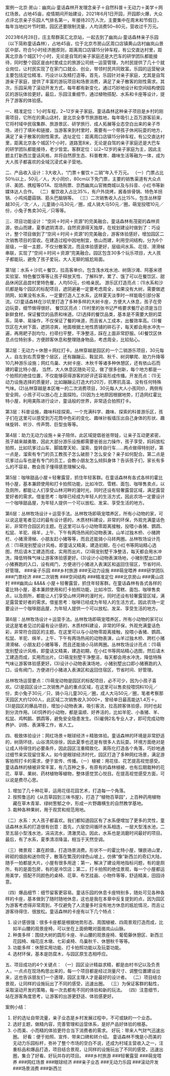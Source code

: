 案例一北京·房山：幽岚山·童话森林开发理念亲子＋自然科普＋无动力＋美学＋网红场景。占地45亩，疫情期间开始建设，2021年6月1日开园，开园即火爆，大众点评北京亲子乐园人气排名第一，年接待20万人次，主要集中在周末和节假日，每年当地红叶节时期，园区还要限制流量，人均消费50~80元，营收过千万元。

2023年6月28日，庄主帮群英汇北京站，一起去到了幽岚山·童话森林亲子乐园（以下简称童话森林），占地45亩，位于北京市房山区周口店镇黄山店村幽岚山景区中部，符合1小时经济圈原则，距离周口店镇15分钟车程，有公交直达村里，距离北京各个城区1个小时，无论是自驾的亲子家庭还是大巴车的研学团队都能接待，同时整个园区是由村里成立的旅游公司统一运营管理，为村民提供了几十个就业岗位，让村民实现了在家门口就业、创业，带领村民共同致富。乐园的运营秘诀主要包括定位精准、巧设计以及精打造等。首先，乐园针对亲子家庭，尤其是自驾游亲子家庭，提供了丰富的游玩项目和场景消费，满足了亲子散客的刚性需求。其次，乐园采用了滚动开发方式，每年都有新变化，通过巧妙地设计和空间结构使园区的游玩体验更好。最后，乐园注重细节，通过植物搭配、水系和卡座等设计，提升了游客的体验感。

一、精准定位：1小时车程，2~12岁亲子家庭。童话森林这种亲子项目是乡村的刚需项目，它所在的黄山店村，是北京全季节旅游胜地，每年吸引上百万游客前来，它将村域中民宿集群、旅游景区、研学旅行、成人拓展等业态空白出来的亲子市场，进行了填补和链接，当游客来到村里时，需要有一个带孩子休闲玩耍的地方，满足了亲子散客的刚性需求。选址定位：距离周口店镇15分钟车程，有公交直达村里，距离北京各个城区1个小时，道路宽8米，无论是自驾的亲子家庭还是大巴车的研学团队都能接待，老少皆宜。客群定位：以2~12岁的亲子家庭为主，因此主题主打新西兰童话风格，并将自然原生态、科普教育、趣味生活等融为一体，成为大人孩子都喜欢的全域沉浸式亲子营地。

二、产品收入设计：3大收入，“门票＋餐饮＋二销”年入千万元。
（一）门票占比50％以上，50元／人，大小同价，80cm以下免门票，主要的销售渠道有大众点评、美团、携程等OTA、现场购票、京西幽岚山官微商城以及与抖音、小红书等新媒体达人合作。
（二）餐饮收入占比35%，有户外烧烤，酱香排骨锅、特色羊拐锅、小鸡炖蘑菇锅、筋头巴脑锅等。
（三）二次销售收入占比15%，包含丛林穿越30元／次／人，儿童骑小马30元／圈，成人骑大马50元／圈，萌宠投喂10元／份，小兔子售卖30元／只等等。

三、项目功能设计：“空间＋时间＋资源”的完美融合。童话森林有茂密的森林资源，依山而建，夏季遮阴清凉，自然资源得天独厚，在规划建设时做到了：巧设计，整个项目做到了“空间＋时间＋资源”的完美融合，游客体验感好，增加园区二次销售项目的营收。在建造过程中因地制宜，依山而建，利用空间结构，分为6个层级，一层一主题，不仅分散客流，而且体验感更好，层级间水系、花径、滑滑梯串联，实现了“空间＋时间＋资源”完美融合。园区包含30多个玩乐项目，大人孩子都能玩，避免了孩子爱玩，大人无聊的尴尬局面。

第1层：水系＋沙坑＋餐饮，拉高客单价。包含浅水戏水池、树荫沙滩、阿基米德实验室、特色餐饮等等让孩子释放天性、了解科学，累了、饿了可以在餐饮区、甜品休闲区品尝村里特色餐，人均50元，价格亲民。
游乐区打造亮点：(1)水系和沙坑都是每个园区的标配项目，遮阴避暑一定要考虑周全，如果没有大树，需要做遮阴网，如果没有水系，一定要打造人工水系，这样夏天淡季时一样能吸引部分客流。(2)童话森林在沙坑里打造了多种多样的大树卡座，方便大人休息，孩子在旁边玩耍，细节做得很好。
餐饮区亮点：(1)村里的张书记严格要求餐厅必须是当日新鲜食材，保证餐饮的品质和味道。(2)选择的餐饮品类，基本是不需要大厨的菜系，简单、易操作，不仅保证了餐的味道，而且省人工成本，出餐效率高。(3)餐饮区在大树下面，遮阴凉爽，地面根据土地性质铺的碎石子，每天都会用水冲洗一遍，再用耙子刮均匀，扫帚扫平整，干净整洁，踩在上面非常舒服。(4)餐饮区休息点位特别多，方便顾客休息和整理随身物品，考虑周全，比较贴心。

第2层：无动力＋休憩＋网红打卡。丛林穿越是园区的一个二销游乐项目，30元每人，自左到右贯穿整个层区，还有蹦蹦云、鞍鼠洞、秋千、树洞攀爬、助力升降等10几种游乐设施；网红鸟巢、大树卡座、木秋千等诸多种休憩区，还有依山石而建的霍比特小屋。
当然，大人休息区随处可见，做了很多创新，每个地方都是一个拍照的绝佳位置，不仅能够获得游客的好评还容易形成传播。开发亮点：(1)无动力设施选择的质量好，比如蹦蹦云打造大约20万，抗寒抗高温、没有任何特殊气味。(2)丛林穿越是本区唯一的二次消费项目，30元每人大人小孩同价，两侧有安全网，小孩子可以放心在上面探险。(3)因为土地原因根据地势，打造网红霍比特小屋，利用美陈进行设计，童话般的世界，非常适合拍照打卡。

第3层：科普设施，趣味科技探索。一个充满科学、趣味、探索的科普游乐区，孩子们在这里可以感受到万花筒中色彩的变化、趣味针板墙压出自己身体的形状、趣味旋转、听沙、传声筒、巨型虫等等。

第4层：助力无动力设施＋亲子陪伴。此区域提倡爸爸带娃，让亲子互动更紧密，孩子越来越勇敢，因此大部分游乐设施都需要爸爸出力操作，孩子享受，妈妈放松拍照，比如坑爹过山车、脚踏摩天轮、溜索、旋转自行车……两点做得特别好，第一点是，溜索有专门的员工教孩子怎么破胆？怎么安全？亲子如何配合。第二点是坑爹过山车也是有专门的员工，会教小朋友怎么倾斜身体？告诉孩子们，家长有多么的不容易，教会孩子懂得感恩理解父母。

第5层：咖啡甜品小屋＋轻奢露营，抓住年轻客群。在童话森林有各式各样的霍比特小屋，基本兼顾使用和打卡拍照功能，比如冷饮、雪糕、面包、咖啡售卖点，以及厕所，都能让人们享受山林河畔的漫时光，同时还设有轻奢露营区域，满足露营爱好者的需求。借鉴思考：咖啡已经成为年轻人的生活方式，因此农场一定要设计一个咖啡甜品屋，为年轻人提供一个可以放松、发呆、享受生活的地方。

第6层：丛林牧场设计＋运营手法。丛林牧场即萌宠喂养区，所有小动物的家，可以说这是笔者见过的最有设计感的，木质材料建设，非常的环保，外观充满童话色彩，非常符合园区的主题。在这里可以与小动物零距离接触，投喂小香猪、鹦鹉、松鼠、羊驼、绵羊，上午、下午有两场热闹的动物表演，山羊过独木桥、小猪跨栏、小猪滑滑梯、小朋友赶小猪等等，而且还能骑小马转两圈。丛林牧场设计亮点：(1)萌宠别墅设计风格，即童话又精美，建造初期，在小红书等网站精心选图，然后请木工建造而成，实用而出片。(2)萌宠别墅干净整洁，每天都会用水冲洗，降低特殊气味让游客体验感更好。(3)设计小动物表演场地，小猪别墅出口即小猪赛跑的入口，设有阀门，方便进行小猪进入表演区和返回住宿区，节省时间、好管理。
###亲子乐园 ###乡村旅游 ###无动力设施 ###萌宠喂养 ###研学团队 ###门票经济 ###二次销售 ###空间结构 ###精准定位 ###北京房山 ###黄山店村 ###幽岚山
&&&&
小屋＋轻奢露营，抓住年轻客群。在童话森林有各式各样的霍比特小屋，基本兼顾使用和打卡拍照功能，比如冷饮、雪糕、面包、咖啡售卖点，以及厕所，都能让人们享受山林河畔的漫时光，同时还设有轻奢露营区域，满足露营爱好者的需求。借鉴思考：咖啡已经成为年轻人的生活方式，因此农场一定要设计一个咖啡甜品屋，为年轻人提供一个可以放松、发呆、享受生活的地方。

第6层：丛林牧场设计＋运营手法。丛林牧场即萌宠喂养区，所有小动物的家可以说这是笔者见过的最有设计感的，木质材料建设，非常的环保，外观充满童话色彩，非常符合园区的主题。在这里可以与小动物零距离接触，投喂小香猪、鹦鹉、松鼠、羊驼、绵羊，上午、下午有两场热闹的动物表演，山羊过独木桥、跨栏小猪滑滑梯、小朋友赶小猪等等，而且还能骑小马转两圈。丛林牧场设计亮点：(1)萌宠别墅设计风格，即童话又精美，建造初期，在小红书等网站精心选图，然后请木工建造而成，实用而出片。(2)萌宠别墅干净整洁，每天都会用水冲洗，降低特殊气味让游客体验感更好。(3)设计小动物表演场地，小猪别墅出口即小猪赛跑的入口，设有阀门，方便进行小猪进入表演区和返回住宿区，节省时间、好管理。

丛林牧场运营要点：(1)萌宠动物是园区的标配项目，必不可少，因为小孩子喜欢。(2)是园区设计二次销售产品的重点区域，在这里可以售卖投喂饲料10元／份，卖小兔子30元／只，骑小马儿童30元／圈，成人大马50元／圈，笔者考察那天园区大约1200人，此区域二次销售收入3000+，曾经单日最高能达1.4万＋。(3)是园区的爆品项目，增加小动物表演，吸引客流，拉高顾客体验感，同时也起到分流作用。(4)饲养的小动物，都是温顺、好养活的，比如羊驼、小香猪、羊、松鼠、鸡鸭鹅、鹦鹉等，避免安全隐患发生。(5)雇佣2名专业人才，即可完成动物养护、训练、表演等工作，省人工。

四、极致体验设计：网红场景＋眼球经济＋精致体验。童话森林的环境是非常舒适的，树荫环绕，山谷清风徐徐，因此夏季也还是有很多人去玩耍。环境方面绝对是让成人待得住的必要条件，因此园区注重精致化、美陈化打造各个角落，巧妙地通过细节来实现留住客人。如今是眼球经济时代，园区打造了多种网红场景，满足游客拍照打卡的需求，便于宣传、传播。（一）植被：用花径、花艺提高视觉感受。童话森林的植被非常丰富，有几百种之多，有原有的森林植被，也有后期栽种的花花、草草、果树、药材植物等植物，整体感觉赏心悦目。在提高视觉感受方面，可以说是费尽心思。
1. 增加了几十种花草，运用花径花园艺术，打造每一个角落。
2. 按照鲁迅的《从百草园到三味书屋》，打造了“植物百草园”，上百种药用植物藏在草木青翠、绿树葱郁之中，形成一片野趣横生的自然教学基地。
3. 栽种各种果树，用于观赏和规范用地。

（二）水系：大人孩子都喜欢。我们都知道园区有了水系便增加了更多的灵性，童话森林水系的打造很有创意：首先，六层空间循环水系相连，一层大型浅水池，二至五层小型浅水池，涓涓流水，清澈灵动。因此，水系也是消磨时间最好的项目。最后，有了水系，夏季清凉降温，相当于天然空调。

（三）微景观：赢在颜值，打造场景消费。形状不一的霍比特小屋，镶嵌进山里，砖砌的烟囱和迷你院子，散落在繁茂的绿色山坡上，仿佛“像”新西兰的奇幻大陆，随手一拍都是大片。小屋有很多用途：第一，解决了建设用地指标问题，有的是厕所，有的是面包房，有的是冷饮店；第二，打卡拍照的绝佳景观，每一个小屋都运用美学，搭配不同颜色的桌椅、花草、布艺挂画、小物件等等，舒适精美，田园诗意。

（四）爆品细节：细节留客更容易。童话乐园的休息卡座特别多，随处可见各种各样的卡座，基本做到了随时随地休息，这也是我在本章中反复提到的点，因为园区为游客考虑得非常周到，不仅避免了人流量多时没有地方休息的尴尬情况，而且让游客待得住、很放松。童话森林的卡座有以下几个特点：
1. 设计感很强：很多卡座都是根据地势形态、周围植被、四周景观打造而成，比如半山腰的观景座椅，可以坐在上面俯瞰对面凿岚山山脉。
2. 种类多样：围绕大树的圆形卡座、半山腰的观景座椅、葡萄藤休憩区、新西兰花园椅、梅花庄木墩、七彩桌椅、鸟巢秋千、休憩秋千等等。
3. 功能多样：休憩实用功能、打卡拍照功能以及玩耍功能。
4. 选材环保，基本是防腐木，与园区原生态相呼应。

五、项目成功的4个关键点：
（一）园区设计精益求精，都是由村书记以及负责人，一点点在现场构思出来的，每一个项目都是经过测量尺寸、调整位置建设出来，这也告诉朋友们一个道理，园区主理人才是最好的设计者。
（二）项目结合景观，让同样的设施玩出了不同的感受，迅速出圈。
（三）为保证客群的黏性，采取滚动开发的策略，每一次去都有不同的体验和新的玩法。
（四）注意细节，站在游客角度思考，让游客的出游更舒适、体验感更好。

案例小结：
1. 好的选址自带流量，亲子业态是乡村发展过程中，不可或缺的一个业态。
2. 选好主题，做精内容，完善管理和运营体系，是好产品好体验的根基。
3. 小而美、小而精的体验更符合当下消费者的需求。
好玩：带来人气财气迅速出圈。
好看：便于拍照、宣传、带来口碑和转介绍。
童话森林不愧是小而美的无动力乐园标杆，弥补了整个市场的空白不说，还成为村域主营收入之一，注重标品和爆品打造，项目结合景观，让同样的设施玩出了不同的感受，迅速出圈，集合了好看、好玩并存的项目。
###乡村旅游 ###轻奢露营 ###萌宠喂养 ###网红场景 ###眼球经济 ###亲子业态 ###无动力乐园 ###滚动开发 ###场景消费 ###新西兰